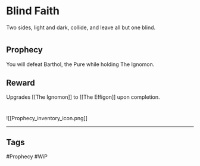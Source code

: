 # Blind Faith
Two sides, light and dark, collide, and leave all but one blind.
#
## Prophecy
You will defeat Barthol, the Pure while holding The Ignomon.
## Reward
Upgrades [[The Ignomon]] to [[The Effigon]] upon completion. 

#
![[Prophecy_inventory_icon.png]]

---
## Tags
#Prophecy
#WiP 